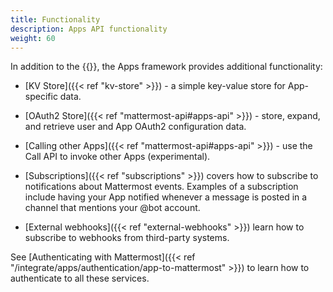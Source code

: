 ```yaml
---
title: Functionality
description: Apps API functionality
weight: 60
---
```

In addition to the {{<newtabref title="Mattermost REST APIs" href="https://api.mattermost.com">}}, the Apps framework provides additional functionality:

- [KV Store]({{< ref "kv-store" >}}) - a simple key-value store for App-specific data.

- [OAuth2 Store]({{< ref "mattermost-api#apps-api" >}}) - store, expand, and retrieve user and App OAuth2 configuration data.

- [Calling other Apps]({{< ref "mattermost-api#apps-api" >}}) - use the Call API to invoke other Apps (experimental).

- [Subscriptions]({{< ref "subscriptions" >}}) covers how to subscribe to notifications about Mattermost events. Examples of a subscription include having your App notified whenever a message is posted in a channel that mentions your @bot account.

- [External webhooks]({{< ref "external-webhooks" >}}) learn how to subscribe to webhooks from third-party systems.

See [Authenticating with Mattermost]({{< ref "/integrate/apps/authentication/app-to-mattermost" >}}) to learn how to authenticate to all these services.
